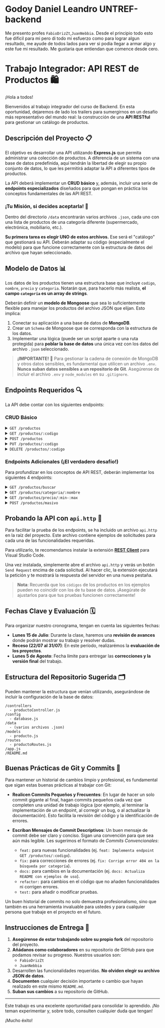 # Godoy Daniel Leandro UNTREF-backend

Me presento profes `FabioDrizZt`,`JuanNebbia`. Desde el principio todo esto fue dificil para mi pero  di todo mi esfuerzo como para lograr algun resultado, me ayude de todos lados para ver si podia llegar a armar algo y este fue mi resultado. Me gustaria que entiendan que comence desde cero.



# Trabajo Integrador: API REST de Productos 🛍️

¡Hola a todos!

Bienvenidos al trabajo integrador del curso de Backend. En esta oportunidad, dejaremos de lado los trailers para sumergirnos en un desafío más representativo del mundo real: la construcción de una **API RESTful** para gestionar un catálogo de productos.

## Descripción del Proyecto 📋

El objetivo es desarrollar una API utilizando **Express.js** que permita administrar una colección de productos. A diferencia de un sistema con una base de datos predefinida, aquí tendrán la libertad de elegir su propio conjunto de datos, lo que les permitirá adaptar la API a diferentes tipos de productos.

La API deberá implementar un **CRUD básico** y, además, incluir una serie de **endpoints especializados** diseñados para que pongan en práctica los conceptos fundamentales de las API REST.

### ¡Tu Misión, si decides aceptarla! 🚀

Dentro del directorio `/data` encontrarán varios archivos `.json`, cada uno con una lista de productos de una categoría diferente (supermercado, electrónica, mobiliario, etc.).

**Su primera tarea es elegir UNO de estos archivos.** Ese será el "catálogo" que gestionará su API. Deberán adaptar su código (especialmente el modelo) para que funcione correctamente con la estructura de datos del archivo que hayan seleccionado.

## Modelo de Datos 📊

Los datos de los productos tienen una estructura base que incluye `codigo`, `nombre`, `precio` y `categoria`. Notarán que, para hacerlo más realista, **el campo `categoria` es un array de strings**.

Deberán definir un **modelo de Mongoose** que sea lo suficientemente flexible para manejar los productos del archivo JSON que elijan. Esto implica:
1.  Conectar su aplicación a una base de datos de **MongoDB**.
2.  Crear un `Schema` de Mongoose que se corresponda con la estructura de los datos.
3.  Implementar una lógica (puede ser un script aparte o una ruta protegida) para **poblar la base de datos** una única vez con los datos del archivo `.json` seleccionado.

> **¡IMPORTANTE!** 🔐 Para gestionar la cadena de conexión de MongoDB y otros datos sensibles, es fundamental que utilicen un archivo `.env`. **Nunca suban datos sensibles a un repositorio de Git**. Asegúrense de incluir el archivo `.env` y `node_modules` en su `.gitignore`.

## Endpoints Requeridos 🔍

La API debe contar con los siguientes endpoints:

### CRUD Básico

<details>
  <summary><code>GET /productos</code></summary>

  - **Descripción**: Devuelve la lista completa de productos del catálogo elegido.
  - **Respuesta Exitosa (200 OK)**: Un array con todos los objetos de producto.
</details>

<details>
  <summary><code>GET /productos/:codigo</code></summary>

  - **Descripción**: Busca y devuelve un producto específico por su `código`.
  - **Parámetros de Ruta**: `:codigo` (numérico).
  *   **Respuesta Exitosa (200 OK)**: El objeto del producto encontrado.
  *   **Respuesta de Error (404 Not Found)**: Si no existe un producto con ese código.
</details>

<details>
  <summary><code>POST /productos</code></summary>

  - **Descripción**: Agrega un nuevo producto al catálogo.
  - **Cuerpo de la Solicitud (Body)**: Un objeto JSON con la estructura de un producto. El `codigo` debe ser único.
  - **Respuesta Exitosa (201 Created)**: El objeto del producto recién creado.
  - **Respuesta de Error (400 Bad Request)**: Si el cuerpo de la solicitud es inválido o el código ya existe.
</details>

<details>
  <summary><code>PUT /productos/:codigo</code></summary>

  - **Descripción**: Modifica un producto existente.
  - **Parámetros de Ruta**: `:codigo` (numérico).
  - **Cuerpo de la Solicitud (Body)**: Un objeto JSON con los campos a modificar.
  - **Respuesta Exitosa (200 OK)**: El objeto del producto actualizado.
  - **Respuesta de Error (404 Not Found)**: Si el producto no se encuentra.
</details>

<details>
  <summary><code>DELETE /productos/:codigo</code></summary>

  - **Descripción**: Elimina un producto del catálogo.
  - **Parámetros de Ruta**: `:codigo` (numérico).
  - **Respuesta Exitosa (200 OK)**: Un mensaje de confirmación.
  - **Respuesta de Error (404 Not Found)**: Si el producto no se encuentra.
</details>

### Endpoints Adicionales (¡El verdadero desafío!)

Para profundizar en los conceptos de API REST, deberán implementar los siguientes 4 endpoints:

<details>
  <summary><code>GET /productos/buscar</code></summary>

  - **Descripción**: Permite buscar productos cuyo nombre o descripción contenga un término específico.
  - **Query Params**: `q={termino_de_busqueda}`.
  - **Ejemplo**: `/productos/buscar?q=notebook` debería devolver todos los productos que incluyan "notebook" en su nombre.
  - **Respuesta Exitosa (200 OK)**: Un array con los productos que coincidan con la búsqueda.
</details>

<details>
  <summary><code>GET /productos/categoria/:nombre</code></summary>

  - **Descripción**: Filtra los productos que pertenezcan a una categoría específica.
  - **Parámetros de Ruta**: `:nombre` (string).
  - **Ejemplo**: `/productos/categoria/Hogar` debería devolver todos los productos que tengan "Hogar" en su array de categorías.
  - **Respuesta Exitosa (200 OK)**: Un array con los productos de esa categoría.
</details>

<details>
  <summary><code>GET /productos/precio/:min-:max</code></summary>

  - **Descripción**: Devuelve los productos cuyo precio se encuentre dentro de un rango específico (ambos valores incluidos).
  - **Parámetros de Ruta**: `:min` (numérico) y `:max` (numérico), separados por un guion.
  - **Ejemplo**: `/productos/precio/100-500` debería devolver productos con precio entre 100 y 500.
  - **Respuesta Exitosa (200 OK)**: Un array con los productos que cumplan con el rango de precios.
</details>

<details>
  <summary><code>POST /productos/masivo</code></summary>

  - **Descripción**: Permite agregar múltiples productos en una sola solicitud.
  - **Cuerpo de la Solicitud (Body)**: Un array de objetos JSON, donde cada objeto representa un nuevo producto.
  - **Respuesta Exitosa (201 Created)**: Un array con todos los productos que se crearon exitosamente.
  - **Pista**: El endpoint debe validar cada producto individualmente y solo agregar los que sean válidos.
</details>

## Probando la API con `api.http` 🧪

Para facilitar la prueba de los endpoints, se ha incluido un archivo `api.http` en la raíz del proyecto. Este archivo contiene ejemplos de solicitudes para cada una de las funcionalidades requeridas.

Para utilizarlo, te recomendamos instalar la extensión **[REST Client](https://marketplace.visualstudio.com/items?itemName=humao.rest-client)** para Visual Studio Code.

Una vez instalada, simplemente abre el archivo `api.http` y verás un botón `Send Request` encima de cada solicitud. Al hacer clic, la extensión ejecutará la petición y te mostrará la respuesta del servidor en una nueva pestaña.

> **Nota**: Recuerda que los `códigos` de los productos en los ejemplos pueden no coincidir con los de tu base de datos. ¡Asegúrate de ajustarlos para que tus pruebas funcionen correctamente!

## Fechas Clave y Evaluación 🗓️

Para organizar nuestro cronograma, tengan en cuenta las siguientes fechas:

-   **Lunes 15 de Julio**: Durante la clase, haremos una **revisión de avances** donde podrán mostrar su trabajo y resolver dudas.
-   **Receso (22/07 al 31/07)**: En este período, realizarémos la **evaluación de los proyectos**.
-   **Lunes 5 de Agosto**: Fecha límite para entregar las **correcciones y la versión final** del trabajo.

## Estructura del Repositorio Sugerida 🗂️

Pueden mantener la estructura que venían utilizando, asegurándose de incluir la configuración de la base de datos:

```plaintext
/controllers
  - productoController.js
/config
  - database.js
/data
  - (varios archivos .json)
/models
  - producto.js
/routes
  - productoRoutes.js
/app.js
/README.md
```

## Buenas Prácticas de Git y Commits 📝

Para mantener un historial de cambios limpio y profesional, es fundamental que sigan estas buenas prácticas al trabajar con Git:

-   **Realicen Commits Pequeños y Frecuentes**: En lugar de hacer un solo commit gigante al final, hagan commits pequeños cada vez que completen una unidad de trabajo lógica (por ejemplo, al terminar la implementación de un endpoint, al corregir un bug, o al actualizar la documentación). Esto facilita la revisión del código y la identificación de errores.

-   **Escriban Mensajes de Commit Descriptivos**: Un buen mensaje de commit debe ser claro y conciso. Sigan una convención para que sea aún más legible. Les sugerimos el formato de *Commits Convencionales*:
    -   `feat:` para nuevas funcionalidades (ej. `feat: Implementa endpoint GET /productos/:codigo`).
    -   `fix:` para correcciones de errores (ej. `fix: Corrige error 404 en la búsqueda por categoría`).
    -   `docs:` para cambios en la documentación (ej. `docs: Actualiza README con ejemplos de uso`).
    -   `refactor:` para cambios en el código que no añaden funcionalidades ni corrigen errores.
    -   `test:` para añadir o modificar pruebas.

Un buen historial de commits no solo demuestra profesionalismo, sino que también es una herramienta invaluable para ustedes y para cualquier persona que trabaje en el proyecto en el futuro.

## Instrucciones de Entrega 🚀

1.  **Asegúrense de estar trabajando sobre su propio fork** del repositorio del proyecto.
2.  **Añádanos como colaboradores** en su repositorio de GitHub para que podamos revisar su progreso. Nuestros usuarios son:
    *   `FabioDrizZt`
    *   `JuanNebbia`
3.  Desarrollen las funcionalidades requeridas. **No olviden elegir su archivo JSON de datos**.
4.  **Documenten** cualquier decisión importante o cambio que hayan realizado en este mismo `README.md`.
5.  **Suban sus cambios** a su repositorio de GitHub.

---

Este trabajo es una excelente oportunidad para consolidar lo aprendido. ¡No teman experimentar y, sobre todo, consulten cualquier duda que tengan!

¡Mucho éxito!
